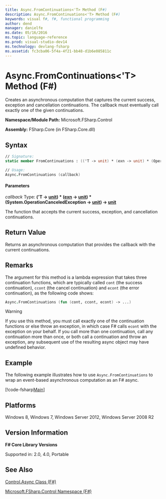 ```yaml
---
title: Async.FromContinuations<'T> Method (F#)
description: Async.FromContinuations<'T> Method (F#)
keywords: visual f#, f#, functional programming
author: dend
manager: danielfe
ms.date: 05/16/2016
ms.topic: language-reference
ms.prod: visual-studio-dev14
ms.technology: devlang-fsharp
ms.assetid: fc3cba06-5f4a-4f21-bb48-d1b6e085811c 
---
```


# Async.FromContinuations<'T> Method (F#)

Creates an asynchronous computation that captures the current success, exception and cancellation continuations. The callback must eventually call exactly one of the given continuations.

**Namespace/Module Path:** Microsoft.FSharp.Control

**Assembly:** FSharp.Core (in FSharp.Core.dll)


## Syntax

```fsharp
// Signature:
static member FromContinuations : (('T -> unit) * (exn -> unit) * (OperationCanceledException -> unit) -> unit) -> Async<'T>

// Usage:
Async.FromContinuations (callback)
```

#### Parameters

*callback*
Type: **('T -&gt; [unit](https://msdn.microsoft.com/library/00b837c2-6c8a-483a-87d3-0479c64037a7)) &#42; ([exn](https://msdn.microsoft.com/library/e1569b69-3b30-440b-8c6f-966d1c6a06ab) -&gt; [unit](https://msdn.microsoft.com/library/00b837c2-6c8a-483a-87d3-0479c64037a7)) &#42; (System.OperationCanceledException -&gt; [unit](https://msdn.microsoft.com/library/00b837c2-6c8a-483a-87d3-0479c64037a7)) -&gt; [unit](https://msdn.microsoft.com/library/00b837c2-6c8a-483a-87d3-0479c64037a7)**

The function that accepts the current success, exception, and cancellation continuations.

## Return Value

Returns an asynchronous computation that provides the callback with the current continuations.

## Remarks

The argument for this method is a lambda expression that takes three continuation functions, which are typically called `cont` (the success continuation), `ccont` (the cancel continuation) and `econt` (the error continuation), as the following code shows:

```fsharp
Async.FromContinuations (fun (cont, ccont, econt) -> ...)
```

>[!WARNING] 
If you use this method, you must call exactly one of the continuation functions or else throw an exception, in which case F# calls `econt` with the exception on your behalf. If you call more than one continuation, call any continuation more than once, or both call a continuation and throw an exception, any subsequent use of the resulting async object may have undefined behavior.

## Example

The following example illustrates how to use `Async.FromContinuations` to wrap an event-based asynchronous computation as an F# async.

[!code-fsharp[Main](../../../samples/snippets/fsasyncapis/snippet23.fs)]

## Platforms

Windows 8, Windows 7, Windows Server 2012, Windows Server 2008 R2

## Version Information

**F# Core Library Versions**

Supported in: 2.0, 4.0, Portable

## See Also

[Control.Async Class &#40;F&#35;&#41;](Control.Async-Class-%5BFSharp%5D.md)

[Microsoft.FSharp.Control Namespace &#40;F&#35;&#41;](Microsoft.FSharp.Control-Namespace-%5BFSharp%5D.md)